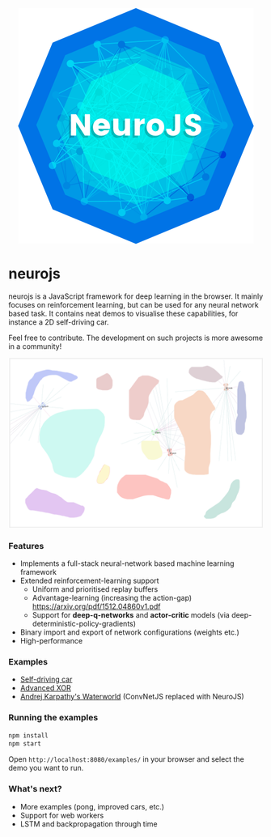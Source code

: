 <p align="center"><img src="images/logo.png"/></p>

# neurojs
neurojs is a JavaScript framework for deep learning in the browser. It mainly focuses on reinforcement learning, but can be used for any neural network based task. It contains neat demos to visualise these capabilities, for instance a 2D self-driving car. 

Feel free to contribute. The development on such projects is more awesome in a community!

![](examples/cars/images/screenshot.png)

### Features
- Implements a full-stack neural-network based machine learning framework
- Extended reinforcement-learning support
	+ Uniform and prioritised replay buffers
	+ Advantage-learning (increasing the action-gap) https://arxiv.org/pdf/1512.04860v1.pdf
	+ Support for **deep-q-networks** and **actor-critic** models (via deep-deterministic-policy-gradients)
- Binary import and export of network configurations (weights etc.)
- High-performance

### Examples
- [Self-driving car](/examples/cars)
- [Advanced XOR](/examples/adv-xor)
- [Andrej Karpathy's Waterworld](/examples/waterworld) (ConvNetJS replaced with NeuroJS)

### Running the examples
```bash
npm install
npm start
```

Open `http://localhost:8080/examples/` in your browser and select the demo you want to run.

### What's next?
- More examples (pong, improved cars, etc.)
- Support for web workers
- LSTM and backpropagation through time

